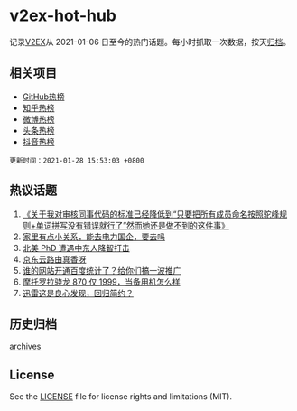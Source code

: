 # v2ex-hot-hub

 记录[V2EX](https://www.v2ex.com/)从 2021-01-06 日至今的热门话题。每小时抓取一次数据，按天[归档](archives)。
 
 ## 相关项目

- [GitHub热榜](https://github.com/lonnyzhang423/github-hot-hub)
- [知乎热榜](https://github.com/lonnyzhang423/zhihu-hot-hub)
- [微博热榜](https://github.com/lonnyzhang423/weibo-hot-hub)
- [头条热榜](https://github.com/lonnyzhang423/toutiao-hot-hub)
- [抖音热榜](https://github.com/lonnyzhang423/douyin-hot-hub)


 `更新时间：2021-01-28 15:53:03 +0800`

## 热议话题

1. [《关于我对审核同事代码的标准已经降低到“只要把所有成员命名按照驼峰规则+单词拼写没有错误就行了”然而她还是做不到的这件事》](https://www.v2ex.com/t/748956)
1. [家里有点小关系，能去电力国企，要去吗](https://www.v2ex.com/t/748951)
1. [北美 PhD 遭遇中东人降智打击](https://www.v2ex.com/t/748945)
1. [京东云路由真香呀](https://www.v2ex.com/t/749121)
1. [谁的网站开通百度统计了？给你们搞一波推广](https://www.v2ex.com/t/749107)
1. [摩托罗拉骁龙 870 仅 1999，当备用机怎么样](https://www.v2ex.com/t/749028)
1. [迅雷这是良心发现，回归简约？](https://www.v2ex.com/t/749096)

## 历史归档

[archives](archives)

## License

See the [LICENSE](LICENSE) file for license rights and limitations (MIT).

